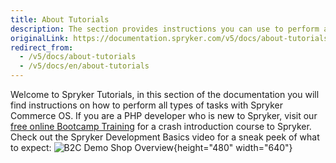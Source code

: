 ```yaml
---
title: About Tutorials
description: The section provides instructions you can use to perform all tasks with Spryker Commerce OS.
originalLink: https://documentation.spryker.com/v5/docs/about-tutorials
redirect_from:
  - /v5/docs/about-tutorials
  - /v5/docs/en/about-tutorials
---
```


Welcome to Spryker Tutorials, in this section of the documentation you will find instructions on how to perform all types of tasks with Spryker Commerce OS.
If you are a PHP developer who is new to Spryker, visit our [free online Bootcamp Training](https://training.spryker.com/) for a crash introduction course to Spryker.
Check out the Spryker Development Basics video for a sneak peek of what to expect:
![B2C Demo Shop Overview](https://spryker.wistia.com/embed/iframe/fdvs58k86f){height="480" width="640"}
